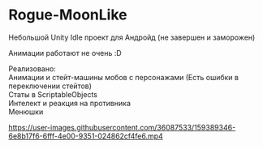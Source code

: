 # Rogue-MoonLike
Небольшой Unity Idle проект для Андройд (не завершен и заморожен)<br>

Анимации работают не очень :D<br>

Реализовано:<br>
Анимации и стейт-машины мобов с персонажами (Есть ошибки в переключении стейтов)<br>
Статы в ScriptableObjects<br>
Интелект и реакция на противника<br>
Менюшки 



https://user-images.githubusercontent.com/36087533/159389346-6e8b17f6-6fff-4e00-9351-024862cf4fe6.mp4
